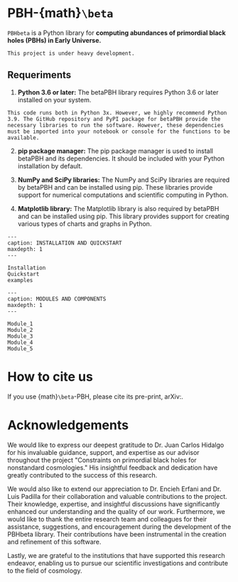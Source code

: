 # PBH-{math}`\beta`

`PBHbeta` is a Python library for **computing abundances of primordial black holes 
(PBHs) in Early Universe.** 


```{warning}
This project is under heavy development.
```

## Requeriments

1. **Python 3.6 or later:** The betaPBH library requires Python 3.6 or later installed on your system.

```{note}
This code runs both in Python 3x. However, we highly recommend Python 3.9. The GitHub repository and PyPI package for betaPBH provide the necessary libraries to run the software. However, these dependencies must be imported into your notebook or console for the functions to be available.
```

2. **pip package manager:** The pip package manager is used to install betaPBH and its dependencies. It should be included with your Python installation by default.

3. **NumPy and SciPy libraries:** The NumPy and SciPy libraries are required by betaPBH and can be installed using pip. These libraries provide support for numerical computations and scientific computing in Python.

4. **Matplotlib library:** The Matplotlib library is also required by betaPBH and can be installed using pip. This library provides support for creating various types of charts and graphs in Python.


```{toctree}
---
caption: INSTALLATION AND QUICKSTART
maxdepth: 1
---

Installation
Quickstart
examples
```

```{toctree}
---
caption: MODULES AND COMPONENTS
maxdepth: 1
---

Module_1
Module_2
Module_3
Module_4
Module_5
```


# How to cite us

If you use {math}`\beta`-PBH, please cite its pre-print, arXiv:.


# Acknowledgements

We would like to express our deepest gratitude to Dr. Juan Carlos Hidalgo for his invaluable guidance, support, and expertise as our advisor throughout the project "Constraints on primordial black holes for nonstandard cosmologies." His insightful feedback and dedication have greatly contributed to the success of this research.

We would also like to extend our appreciation to Dr. Encieh Erfani and Dr. Luis Padilla for their collaboration and valuable contributions to the project. Their knowledge, expertise, and insightful discussions have significantly enhanced our understanding and the quality of our work. Furthermore, we would like to thank the entire research team and colleagues for their assistance, suggestions, and encouragement during the development of the PBHbeta library. Their contributions have been instrumental in the creation and refinement of this software.

Lastly, we are grateful to the institutions that have supported this research endeavor, enabling us to pursue our scientific investigations and contribute to the field of cosmology.
